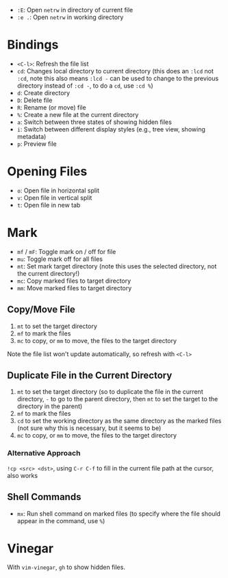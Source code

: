 - `:E`: Open `netrw` in directory of current file
- `:e .`: Open `netrw` in working directory

# Bindings

- `<C-l>`: Refresh the file list
- `cd`: Changes local directory to current directory (this does an `:lcd` not `:cd`, note this also means `:lcd -` can be used to change to the previous directory instead of `:cd -`, to do a `cd`, use `:cd %`)
- `d`: Create directory
- `D`: Delete file
- `R`: Rename (or move) file
- `%`: Create a new file at the current directory
- `a`: Switch between three states of showing hidden files
- `i`: Switch between different display styles (e.g., tree view, showing metadata)
- `p`: Preview file

# Opening Files

- `o`: Open file in horizontal split
- `v`: Open file in vertical split
- `t`: Open file in new tab

# Mark

- `mf` / `mF`: Toggle mark on / off for file
- `mu`: Toggle mark off for all files
- `mt`: Set mark target directory (note this uses the selected directory, not the current directory!)
- `mc`: Copy marked files to target directory
- `mm`: Move marked files to target directory

## Copy/Move File

1. `mt` to set the target directory
2. `mf` to mark the files
3. `mc` to copy, or `mm` to move, the files to the target directory

Note the file list won't update automatically, so refresh with `<C-l>`

## Duplicate File in the Current Directory

1. `mt` to set the target directory (so to duplicate the file in the current directory, `-` to go to the parent directory, then `mt` to set the target to the directory in the parent)
2. `mf` to mark the files
3. `cd` to set the working directory as the same directory as the marked files (not sure why this is necessary, but it seems to be)
4. `mc` to copy, or `mm` to move, the files to the target directory

### Alternative Approach

`!cp <src> <dst>`, using `C-r C-f` to fill in the current file path at the cursor, also works

## Shell Commands

- `mx`: Run shell command on marked files (to specify where the file should appear in the command, use `%`)

# Vinegar

With `vim-vinegar`, `gh` to show hidden files.
